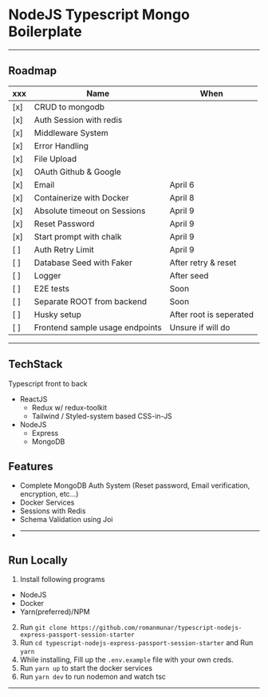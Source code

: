 # NodeJS Typescript Mongo Boilerplate

---

## Roadmap

| xxx | Name                            | When                    |
| --- | ------------------------------- | ----------------------- |
| [x] | CRUD to mongodb                 |
| [x] | Auth Session with redis         |
| [x] | Middleware System               |
| [x] | Error Handling                  |
| [x] | File Upload                     |
| [x] | OAuth Github & Google           |
| [x] | Email                           | April 6                 |
| [x] | Containerize with Docker        | April 8                 |
| [x] | Absolute timeout on Sessions    | April 9                 |
| [x] | Reset Password                  | April 9                 |
| [x] | Start prompt with chalk         | April 9                 |
| [ ] | Auth Retry Limit                | April 9                 |
| [ ] | Database Seed with Faker        | After retry & reset     |
| [ ] | Logger                          | After seed              |
| [ ] | E2E tests                       | Soon                    |
| [ ] | Separate ROOT from backend      | Soon                    |
| [ ] | Husky setup                     | After root is seperated |
| [ ] | Frontend sample usage endpoints | Unsure if will do       |

---

## TechStack

Typescript front to back

- ReactJS
  - Redux w/ redux-toolkit
  - Tailwind / Styled-system based CSS-in-JS
- NodeJS
  - Express
  - MongoDB

## Features

- Complete MongoDB Auth System (Reset password, Email verification, encryption, etc...)
- Docker Services
- Sessions with Redis
- Schema Validation using Joi
- ***

## Run Locally

1. Install following programs

- NodeJS
- Docker
- Yarn(preferred)/NPM

2. Run `git clone https://github.com/romanmunar/typescript-nodejs-express-passport-session-starter`
3. Run `cd typescript-nodejs-express-passport-session-starter` and Run `yarn`
4. While installing, Fill up the `.env.example` file with your own creds.
5. Run `yarn up` to start the docker services
6. Run `yarn dev` to run nodemon and watch tsc

---
